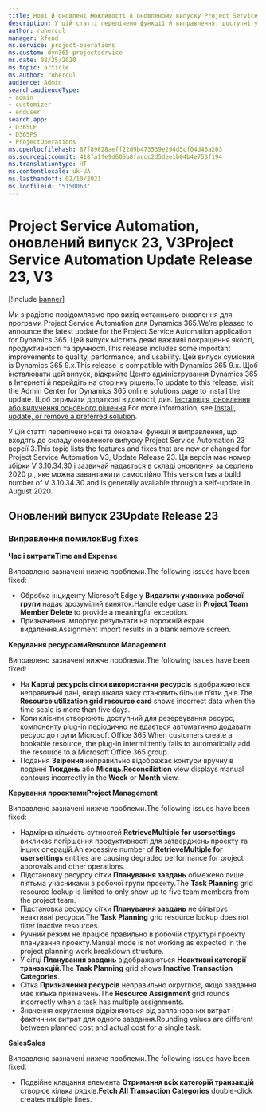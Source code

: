 ```yaml
---
title: Нові й оновлені можливості в оновленому випуску Project Service Automation 23 версії 3
description: У цій статті перелічено функції й виправлення, доступні у випуску Project Service Automation 23, V3.
author: ruhercul
manager: kfend
ms.service: project-operations
ms.custom: dyn365-projectservice
ms.date: 08/25/2020
ms.topic: article
ms.author: ruhercul
audience: Admin
search.audienceType:
- admin
- customizer
- enduser
search.app:
- D365CE
- D365PS
- ProjectOperations
ms.openlocfilehash: 87f89828aeff22d9b473539e294d5cf04d46a203
ms.sourcegitcommit: 418fa1fe9d605b8faccc2d5dee1b04b4e753f194
ms.translationtype: HT
ms.contentlocale: uk-UA
ms.lasthandoff: 02/10/2021
ms.locfileid: "5150063"
---
```

# <a name="project-service-automation-update-release-23-v3"></a><span data-ttu-id="c4505-103">Project Service Automation, оновлений випуск 23, V3</span><span class="sxs-lookup"><span data-stu-id="c4505-103">Project Service Automation Update Release 23, V3</span></span>

[!include [banner](../includes/psa-now-project-operations.md)]

<span data-ttu-id="c4505-104">Ми з радістю повідомляємо про вихід останнього оновлення для програми Project Service Automation для Dynamics 365.</span><span class="sxs-lookup"><span data-stu-id="c4505-104">We’re pleased to announce the latest update for the Project Service Automation application for Dynamics 365.</span></span> <span data-ttu-id="c4505-105">Цей випуск містить деякі важливі покращення якості, продуктивності та зручності.</span><span class="sxs-lookup"><span data-stu-id="c4505-105">This release includes some important improvements to quality, performance, and usability.</span></span> <span data-ttu-id="c4505-106">Цей випуск сумісний із Dynamics 365 9.x.</span><span class="sxs-lookup"><span data-stu-id="c4505-106">This release is compatible with Dynamics 365 9.x.</span></span> <span data-ttu-id="c4505-107">Щоб інсталювати цей випуск, відкрийте Центр адміністрування Dynamics 365 в Інтернеті й перейдіть на сторінку рішень.</span><span class="sxs-lookup"><span data-stu-id="c4505-107">To update to this release, visit the Admin Center for Dynamics 365 online solutions page to install the update.</span></span> <span data-ttu-id="c4505-108">Щоб отримати додаткові відомості, див. [Інсталяція, оновлення або вилучення основного рішення](https://docs.microsoft.com/power-platform/admin/install-remove-preferred-solution).</span><span class="sxs-lookup"><span data-stu-id="c4505-108">For more information, see [Install, update, or remove a preferred solution](https://docs.microsoft.com/power-platform/admin/install-remove-preferred-solution).</span></span>

<span data-ttu-id="c4505-109">У цій статті перелічено нові та оновлені функції й виправлення, що входять до складу оновленого випуску Project Service Automation 23 версії 3.</span><span class="sxs-lookup"><span data-stu-id="c4505-109">This topic lists the features and fixes that are new or changed for Project Service Automation V3, Update Release 23.</span></span> <span data-ttu-id="c4505-110">Ця версія має номер збірки V 3.10.34.30 і зазвичай надається в складі оновлення за серпень 2020 р., яке можна завантажити самостійно.</span><span class="sxs-lookup"><span data-stu-id="c4505-110">This version has a build number of V 3.10.34.30 and is generally available through a self-update in August 2020.</span></span>

## <a name="update-release-23"></a><span data-ttu-id="c4505-111">Оновлений випуск 23</span><span class="sxs-lookup"><span data-stu-id="c4505-111">Update Release 23</span></span>

### <a name="bug-fixes"></a><span data-ttu-id="c4505-112">Виправлення помилок</span><span class="sxs-lookup"><span data-stu-id="c4505-112">Bug fixes</span></span>

<span data-ttu-id="c4505-113">**Час і витрати**</span><span class="sxs-lookup"><span data-stu-id="c4505-113">**Time and Expense**</span></span>

<span data-ttu-id="c4505-114">Виправлено зазначені нижче проблеми.</span><span class="sxs-lookup"><span data-stu-id="c4505-114">The following issues have been fixed:</span></span>
- <span data-ttu-id="c4505-115">Обробка інциденту Microsoft Edge у **Видалити учасника робочої групи** надає зрозумілий виняток.</span><span class="sxs-lookup"><span data-stu-id="c4505-115">Handle edge case in **Project Team Member Delete** to provide a meaningful exception.</span></span>
- <span data-ttu-id="c4505-116">Призначення імпортує результати на порожній екран видалення.</span><span class="sxs-lookup"><span data-stu-id="c4505-116">Assignment import results in a blank remove screen.</span></span>

<span data-ttu-id="c4505-117">**Керування ресурсами**</span><span class="sxs-lookup"><span data-stu-id="c4505-117">**Resource Management**</span></span>

<span data-ttu-id="c4505-118">Виправлено зазначені нижче проблеми.</span><span class="sxs-lookup"><span data-stu-id="c4505-118">The following issues have been fixed:</span></span>

- <span data-ttu-id="c4505-119">На **Картці ресурсів сітки використання ресурсів** відображаються неправильні дані, якщо шкала часу становить більше п’яти днів.</span><span class="sxs-lookup"><span data-stu-id="c4505-119">The **Resource utilization grid resource card** shows incorrect data when the time scale is more than five days.</span></span>
- <span data-ttu-id="c4505-120">Коли клієнти створюють доступний для резервування ресурс, компоненту plug-in періодично не вдається автоматично додавати ресурс до групи Microsoft Office 365.</span><span class="sxs-lookup"><span data-stu-id="c4505-120">When customers create a bookable resource, the plug-in intermittently fails to automatically add the resource to a Microsoft Office 365 group.</span></span>
- <span data-ttu-id="c4505-121">Подання **Звірення** неправильно відображає контури вручну в поданні **Тиждень** або **Місяць**.</span><span class="sxs-lookup"><span data-stu-id="c4505-121">**Reconciliation** view displays manual contours incorrectly in the **Week** or **Month** view.</span></span>

<span data-ttu-id="c4505-122">**Керування проектами**</span><span class="sxs-lookup"><span data-stu-id="c4505-122">**Project Management**</span></span>

<span data-ttu-id="c4505-123">Виправлено зазначені нижче проблеми.</span><span class="sxs-lookup"><span data-stu-id="c4505-123">The following issues have been fixed:</span></span>

- <span data-ttu-id="c4505-124">Надмірна кількість сутностей **RetrieveMultiple for usersettings** викликає погіршення продуктивності для затверджень проекту та інших операцій.</span><span class="sxs-lookup"><span data-stu-id="c4505-124">An excessive number of **RetrieveMultiple for usersettings** entities are causing degraded performance for project approvals and other operations.</span></span>
- <span data-ttu-id="c4505-125">Підстановку ресурсу сітки **Планування завдань** обмежено лише п’ятьма учасниками з робочої групи проекту.</span><span class="sxs-lookup"><span data-stu-id="c4505-125">The **Task Planning** grid resource lookup is limited to only show up to five team members from the project team.</span></span> 
- <span data-ttu-id="c4505-126">Підстановка ресурсу сітки **Планування завдань** не фільтрує неактивні ресурси.</span><span class="sxs-lookup"><span data-stu-id="c4505-126">The **Task Planning** grid resource lookup does not filter inactive resources.</span></span>
- <span data-ttu-id="c4505-127">Ручний режим не працює правильно в робочій структурі проекту планування проекту.</span><span class="sxs-lookup"><span data-stu-id="c4505-127">Manual mode is not working as expected in the project planning work breakdown structure.</span></span>
- <span data-ttu-id="c4505-128">У сітці **Планування завдань** відображаються **Неактивні категорії транзакцій**.</span><span class="sxs-lookup"><span data-stu-id="c4505-128">The **Task Planning** grid shows **Inactive Transaction Categories**.</span></span>
- <span data-ttu-id="c4505-129">Сітка **Призначення ресурсів** неправильно округлює, якщо завдання має кілька призначень.</span><span class="sxs-lookup"><span data-stu-id="c4505-129">The **Resource Assignment** grid rounds incorrectly when a task has multiple assignments.</span></span>
- <span data-ttu-id="c4505-130">Значення округлення відрізняються від запланованих витрат і фактичних витрат для одного завдання.</span><span class="sxs-lookup"><span data-stu-id="c4505-130">Rounding values are different between planned cost and actual cost for a single task.</span></span>

<span data-ttu-id="c4505-131">**Sales**</span><span class="sxs-lookup"><span data-stu-id="c4505-131">**Sales**</span></span>

<span data-ttu-id="c4505-132">Виправлено зазначені нижче проблеми.</span><span class="sxs-lookup"><span data-stu-id="c4505-132">The following issues have been fixed:</span></span>

- <span data-ttu-id="c4505-133">Подвійне клацання елемента **Отримання всіх категорій транзакцій** створює кілька рядків.</span><span class="sxs-lookup"><span data-stu-id="c4505-133">**Fetch All Transaction Categories** double-click creates multiple lines.</span></span>
